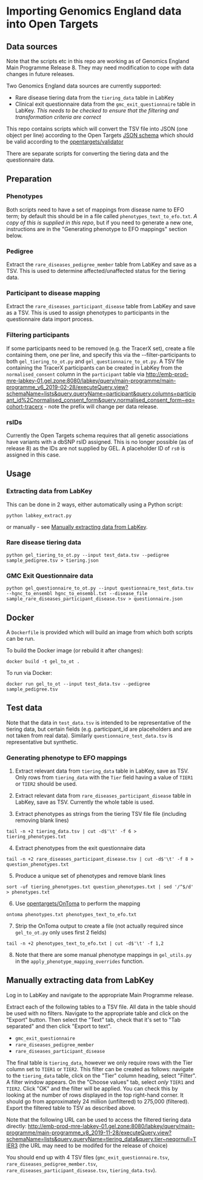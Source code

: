 # Importing Genomics England data into Open Targets

## Data sources

Note that the scripts etc in this repo are working as of Genomics England Main Programme Release 8. They may need modification to cope with data changes in future releases.

Two Genomics England data sources are currently supported:
 * Rare disease tiering data from the `tiering_data` table in LabKey
 * Clinical exit questionnaire data from the `gmc_exit_questionnaire` table in LabKey. *This needs to be checked to ensure that the filtering and transformation criteria are correct*
 
This repo contains scripts which will convert the TSV file into JSON (one object per line) according to the Open Targets [JSON schema](https://github.com/opentargets/json_schema) which should be valid according to the [opentargets/validator](https://github.com/opentargets/validator)

There are separate scripts for converting the tiering data and the questionnaire data.

## Preparation

### Phenotypes

Both scripts need to have a set of mappings from disease name to EFO term; by default this should be in a file called `phenotypes_text_to_efo.txt`. _A copy of this is supplied in this repo_, but if you need to generate a new one, instructions are in the "Generating phenotype to EFO mappings" section below.

### Pedigree

Extract the `rare_diseases_pedigree_member` table from LabKey and save as a TSV. This is used to determine affected/unaffected status for the tiering data.

### Participant to disease mapping

Extract the `rare_diseases_participant_disease` table from LabKey and save as a TSV. This is used to assign phenotypes to participants in the questionnaire data import process.

### Filtering participants

If some participants need to be removed (e.g. the TracerX set), create a file containing them, one per line, and specify this via the --filter-participants to both `gel_tiering_to_ot.py` and `gel_questionnaire_to_ot.py`. 
A TSV file containing the TracerX participants can be created in LabKey from the `normalised_consent` column in the `participant` table via http://emb-prod-mre-labkey-01.gel.zone:8080/labkey/query/main-programme/main-programme_v6_2019-02-28/executeQuery.view?schemaName=lists&query.queryName=participant&query.columns=participant_id%2Cnormalised_consent_form&query.normalised_consent_form~eq=cohort-tracerx - note the prefix will change per data release.

### rsIDs

Currently the Open Targets schema requires that all genetic associations have variants with a dbSNP rsID assigned. This is no longer possible (as of release 8) as the IDs are not supplied by GEL. A placeholder ID of `rs0` is assigned in this case.

## Usage

### Extracting data from LabKey

This can be done in 2 ways, either automatically using a Python script:

`python labkey_extract.py`

or manually - see [Manually extracting data from LabKey](#manually-extracting-data-from-labkey).

### Rare disease tiering data

`python gel_tiering_to_ot.py --input test_data.tsv --pedigree sample_pedigree.tsv > tiering.json`

### GMC Exit Questionnaire data

`python gel_questionnaire_to_ot.py --input questionnaire_test_data.tsv --hgnc_to_ensembl hgnc_to_ensembl.txt --disease_file sample_rare_diseases_participant_disease.tsv > questionnaire.json`

## Docker

A `Dockerfile` is provided which will build an image from which both scripts can be run.

To build the Docker image (or rebuild it after changes):

`docker build -t gel_to_ot .`

To run via Docker:

`docker run gel_to_ot --input test_data.tsv --pedigree sample_pedigree.tsv`


## Test data

Note that the data in `test_data.tsv` is intended to be representative of the tiering data, but certain fields (e.g. participant_id are placeholders and are not taken from real data). Similarly `questionnaire_test_data.tsv` is representative but synthetic.

### Generating phenotype to EFO mappings

1. Extract relevant data from `tiering_data` table in LabKey, save as TSV. Only rows from `tiering_data` with the `Tier` field having a value of `TIER1` or `TIER2` should be used.

2. Extract relevant data from `rare_diseases_participant_disease` table in LabKey, save as TSV. Currently the whole table is used.

3. Extract phenotypes as strings from the tiering TSV file file (including removing blank lines)

`tail -n +2 tiering_data.tsv | cut -d$'\t' -f 6 > tiering_phenotypes.txt`

4. Extract phenotypes from the exit questionnaire data

`tail -n +2 rare_diseases_participant_disease.tsv | cut -d$'\t' -f 8 > question_phenotypes.txt`

5. Produce a unique set of phenotypes and remove blank lines

`sort -uf tiering_phenotypes.txt question_phenotypes.txt | sed '/^$/d' > phenotypes.txt`

6. Use [opentargets/OnToma](https://github.com/opentargets/OnToma) to perform the mapping

`ontoma phenotypes.txt phenotypes_text_to_efo.txt`  

7. Strip the OnToma output to create a file (not actually required since `gel_to_ot.py` only uses first 2 fields)

`tail -n +2 phenotypes_text_to_efo.txt | cut -d$'\t' -f 1,2`

8. Note that there are some manual phenotype mappings in `gel_utils.py` in the `apply_phenotype_mapping_overrides` function.

## Manually extracting data from LabKey

Log in to LabKey and navigate to the appropriate Main Programme release. 

Extract each of the following tables to a TSV file. All data in the table should be used with no filters. Navigate to the appropriate table and click on the "Export" button. Then select the "Text" tab, check that it's set to "Tab separated" and then click "Export to text".
 * `gmc_exit_questionnaire`
 * `rare_diseases_pedigree_member`
 * `rare_diseases_participant_disease`

The final table is `tiering_data`, however we only require rows with the Tier column set to `TIER1` or `TIER2`. This filter can be created as follows: navigate to the `tiering_data` table, click on the "Tier" column heading, select "Filter". A filter window appears. On the "Choose values" tab, select _only_ `TIER1` and `TIER2`. Click "OK" and the filter will be applied. You can check this by looking at the number of rows displayed in the top right-hand corner. It should go from approximately 24 million (unfiltered) to 275,000 (filtered).
Export the filtered table to TSV as described above.

Note that the following URL can be used to access the filtered tiering data directly: http://emb-prod-mre-labkey-01.gel.zone:8080/labkey/query/main-programme/main-programme_v8_2019-11-28/executeQuery.view?schemaName=lists&query.queryName=tiering_data&query.tier~neqornull=TIER3 (the URL may need to be modifed for the release of choice)

You should end up with 4 TSV files (`gmc_exit_questionnaire.tsv`, `rare_diseases_pedigree_member.tsv`, `rare_diseases_participant_disease.tsv`, `tiering_data.tsv`).


